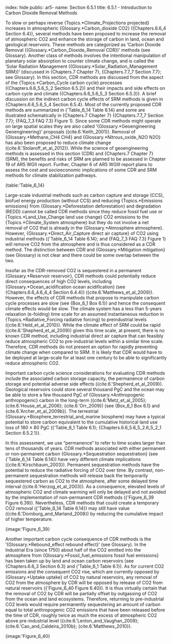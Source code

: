 index: hide
public: ar5-
name: Section 6.5.1
title: 6.5.1 - Introduction to Carbon Dioxide Removal Methods

To slow or perhaps reverse {Topics.*Climate_Projections projected} increases in atmospheric {Glossary.*Carbon_dioxide CO2} ({Chapters.6.6_4 Section 6.4}), several methods have been proposed to increase the removal of atmospheric CO2 and enhance the storage of carbon in land, ocean and geological reservoirs. These methods are categorized as ‘Carbon Dioxide Removal ({Glossary.*Carbon_Dioxide_Removal CDR})’ methods (see Glossary). Another class of methods involves the intentional manipulation of planetary solar absorption to counter climate change, and is called the ‘Solar Radiation Management ({Glossary.*Solar_Radiation_Management SRM})’ (discussed in {Chapters.7 Chapter 7}, {Chapters.7.7_7 Section 7.7}; see Glossary). In this section, CDR methods are discussed from the aspect of the {Topics.*Carbon_Cycle carbon cycle} processes ({Chapters.6.6_5.6_5_2 Section 6.5.2}) and their impacts and side effects on carbon cycle and climate ({Chapters.6.6_5.6_5_3 Section 6.5.3}). A brief discussion on the indirect carbon cycle effects of SRM methods is given in {Chapters.6.6_5.6_5_4 Section 6.5.4}. Most of the currently proposed CDR methods are summarized in {'Table_6_14 Table 6.14} and some are illustrated schematically in {Chapters.7 Chapter 7} ({Chapters.7.7_7 Section 7.7}; {FAQ_7_3 FAQ 7.3} Figure 1). Since some CDR methods might operate on large spatial scales they are also called ‘{Glossary.*Geoengineering Geoengineering}’ proposals ({cite.6.'Keith_2001}). Removal of {Glossary.*Methane_CH4 CH4} and {Glossary.*Nitrous_oxide_N2O N2O} has also been proposed to reduce climate change ({cite.6.'Stolaroff_et_al_2012}). While the science of geoengineering methods is assessed in this section (CDR) and {Chapters.7 Chapter 7} (SRM), the benefits and risks of SRM are planned to be assessed in Chapter 19 of AR5 WGII report. Further, Chapter 6 of AR5 WGIII report plans to assess the cost and socioeconomic implications of some CDR and SRM methods for climate stabilization pathways.

{table:'Table_6_14}

Large-scale industrial methods such as carbon capture and storage (CCS), biofuel energy production (without CCS) and reducing {Topics.*Emissions emissions} from {Glossary.*Deforestation deforestation} and degradation (REDD) cannot be called CDR methods since they reduce fossil fuel use or {Topics.*Land_Use_Change land use change} CO2 emissions to the {Topics.*Climate_System atmosphere} but they do not involve a net removal of CO2 that is already in the {Glossary.*Atmosphere atmosphere}. However, {Glossary.*Direct_Air_Capture direct air capture} of CO2 using industrial methods ({'Table_6_14 Table 6.14}; and {FAQ_7_3 FAQ 7.3} Figure 1) will remove CO2 from the atmosphere and is thus considered as a CDR method. The distinction between CDR and {Glossary.*Mitigation mitigation} (see Glossary) is not clear and there could be some overlap between the two.

Insofar as the CDR-removed CO2 is sequestered in a permanent {Glossary.*Reservoir reservoir}, CDR methods could potentially reduce direct consequences of high CO2 levels, including {Glossary.*Ocean_acidification ocean acidification} (see {Chapters.6.6_4.6_4_4 Section 6.4.4}) ({cite.6.'Matthews_et_al_2009}). However, the effects of CDR methods that propose to manipulate carbon cycle processes are slow (see {Box_6_1 Box 6.1}) and hence the consequent climate effects would be slow. The climate system has a less than 5-years relaxation (e-folding) time scale for an assumed instantaneous reduction in {Topics.*Radiative_Forcing radiative forcing} to preindustrial levels ({cite.6.'Held_et_al_2010}). While the climate effect of SRM could be rapid ({cite.6.'Shepherd_et_al_2009}) given this time scale, at present, there is no known CDR method, including industrial direct air capture that can feasibly reduce atmospheric CO2 to pre-industrial levels within a similar time scale. Therefore, CDR methods do not present an option for rapidly preventing climate change when compared to SRM. It is likely that CDR would have to be deployed at large-scale for at least one century to be able to significantly reduce atmospheric CO2.

Important carbon cycle science considerations for evaluating CDR methods include the associated carbon storage capacity, the permanence of carbon storage and potential adverse side effects ({cite.6.'Shepherd_et_al_2009}). Geological reservoirs could store several thousand PgC and the ocean may be able to store a few thousand PgC of {Glossary.*Anthropogenic anthropogenic} carbon in the long-term ({cite.6.'Metz_et_al_2005}; {cite.6.'House_et_al_2006}; {cite.6.'Orr_2009}) (see {Box_6_1 Box 6.1} and {cite.6.'Archer_et_al_2009b}). The terrestrial {Glossary.*Biosphere_terrestrial_and_marine biosphere} may have a typical potential to store carbon equivalent to the cumulative historical land use loss of 180 ± 80 PgC ({'Table_6_1 Table 6.1}; {Chapters.6.6_5.6_5_2.6_5_2_1 Section 6.5.2.1}).

In this assessment, we use “permanence” to refer to time scales larger than tens of thousands of years. CDR methods associated with either permanent or non-permanent carbon {Glossary.*Sequestration sequestration} (see {'Table_6_14 Table 6.14}) have very different climate implications ({cite.6.'Kirschbaum_2003}). Permanent sequestration methods have the potential to reduce the radiative forcing of CO2 over time. By contrast, non-permanent sequestration methods will release back the temporarily sequestered carbon as CO2 to the atmosphere, after some delayed time interval ({cite.6.'Herzog_et_al_2003}). As a consequence, elevated levels of atmospheric CO2 and climate warming will only be delayed and not avoided by the implementation of non-permanent CDR methods ({'Figure_6_39 Figure 6.39}). Nevertheless, CDR methods that could create a temporary CO2 removal ({'Table_6_14 Table 6.14}) may still have value ({cite.6.'Dornburg_and_Marland_2008}) by reducing the cumulative impact of higher temperature.

{image:'Figure_6_39}

Another important carbon cycle consequence of CDR methods is the ‘{Glossary.*Rebound_effect rebound effect}’ (see Glossary). In the Industrial Era (since 1750) about half of the CO2 emitted into the atmosphere from {Glossary.*Fossil_fuel_emissions fossil fuel emissions} has been taken up by land and ocean carbon reservoirs (see {Chapters.6.6_3 Section 6.3} and {'Table_6_1 Table 6.1}). As for current CO2 emissions and the consequent CO2 rise, which are currently opposed by {Glossary.*Uptake uptake} of CO2 by natural reservoirs, any removal of CO2 from the atmosphere by CDR will be opposed by release of CO2 from natural reservoirs ({'Figure_6_40 Figure 6.40}). It is thus virtually certain that the removal of CO2 by CDR will be partially offset by outgassing of CO2 from the ocean and land ecosystems. Therefore, returning to pre-industrial CO2 levels would require permanently sequestering an amount of carbon equal to total anthropogenic CO2 emissions that have been released before the time of CDR, roughly twice as much the excess of atmospheric CO2 above pre-industrial level ({cite.6.'Lenton_and_Vaughan_2009}; {cite.6.'Cao_and_Caldeira_2010b}; {cite.6.'Matthews_2010}).

{image:'Figure_6_40}
